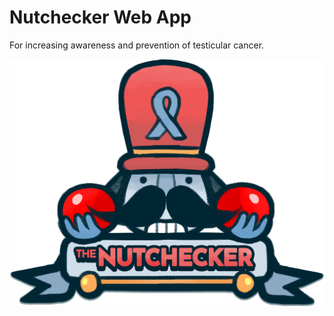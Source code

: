 # Nutchecker Web App

For increasing awareness and prevention of testicular cancer.

![Nutchecker Logo](/public/the-nutcheckers.png)
